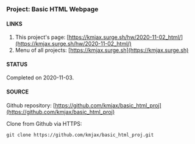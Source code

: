 ### Project: Basic HTML Webpage


#### LINKS

1. This project's page:  [https://kmjax.surge.sh/hw/2020-11-02_html/](https://kmjax.surge.sh/hw/2020-11-02_html/)
1. Menu of all projects:  [https://kmjax.surge.sh](https://kmjax.surge.sh)


#### STATUS

Completed on 2020-11-03.


#### SOURCE

Github repository: [https://github.com/kmjax/basic_html_proj](https://github.com/kmjax/basic_html_proj)

Clone from Github via HTTPS:

`git clone https://github.com/kmjax/basic_html_proj.git`
